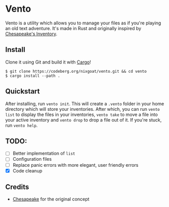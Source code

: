# Vento

Vento is a utility which allows you to manage your files as if you're playing an old text adventure. It's made in Rust and originally inspired by [Chesapeake's Inventory](https://github.com/mothdotmonster/inventory).

## Install

Clone it using Git and build it with [Cargo](https://rustup.rs/)!

```
$ git clone https://codeberg.org/nixgoat/vento.git && cd vento
$ cargo install --path .
```

## Quickstart

After installing, run `vento init`. This will create a `.vento` folder in your home directory which will store your inventories. After which, you can run `vento list` to display the files in your inventories, `vento take` to move a file into your active inventory and `vento drop` to drop a file out of it. If you're stuck, run `vento help`.

## TODO:

- [ ] Better implementation of `list`
- [ ] Configuration files
- [ ] Replace panic errors with more elegant, user friendly errors
- [x] Code cleanup

## Credits

- [Chesapeake](https://moth.monster/) for the original concept
